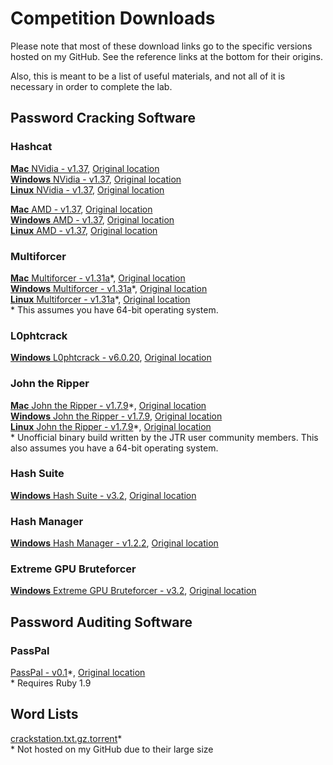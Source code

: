 # Competition Downloads  
Please note that most of these download links go to the specific versions hosted on my GitHub.  See the reference links at the bottom for their origins.  

Also, this is meant to be a list of useful materials, and not all of it is necessary in order to complete the lab.  

## Password Cracking Software  
### Hashcat  
[__Mac__ NVidia - v1.37](https://github.com/JonZeolla/Presentation_Materials/blob/master/2015-09-24_SteelCityInfoSec_Password-Cracking/.Storage/cudaHashcat-1.37.7z), [Original location][1]  
[__Windows__ NVidia - v1.37](https://github.com/JonZeolla/Presentation_Materials/blob/master/2015-09-24_SteelCityInfoSec_Password-Cracking/.Storage/cudaHashcat-1.37.7z), [Original location][1]  
[__Linux__ NVidia - v1.37](https://github.com/JonZeolla/Presentation_Materials/blob/master/2015-09-24_SteelCityInfoSec_Password-Cracking/.Storage/cudaHashcat-1.37.7z), [Original location][1]  

[__Mac__ AMD - v1.37](https://github.com/JonZeolla/Presentation_Materials/blob/master/2015-09-24_SteelCityInfoSec_Password-Cracking/.Storage/oclHashcat-1.37.7z), [Original location][2]  
[__Windows__ AMD - v1.37](https://github.com/JonZeolla/Presentation_Materials/blob/master/2015-09-24_SteelCityInfoSec_Password-Cracking/.Storage/oclHashcat-1.37.7z), [Original location][2]  
[__Linux__ AMD - v1.37](https://github.com/JonZeolla/Presentation_Materials/blob/master/2015-09-24_SteelCityInfoSec_Password-Cracking/.Storage/oclHashcat-1.37.7z), [Original location][2]  

### Multiforcer  
[__Mac__ Multiforcer - v1.31a](https://github.com/JonZeolla/Presentation_Materials/blob/master/2015-09-24_SteelCityInfoSec_Password-Cracking/.Storage/Cryptohaze-Linux_x64_1_31a.tar.bz2)\*, [Original location][3]  
[__Windows__ Multiforcer - v1.31a](https://github.com/JonZeolla/Presentation_Materials/blob/master/2015-09-24_SteelCityInfoSec_Password-Cracking/.Storage/Cryptohaze-Windows_x64_1_31a.zip)\*, [Original location][4]  
[__Linux__ Multiforcer - v1.31a](https://github.com/JonZeolla/Presentation_Materials/blob/master/2015-09-24_SteelCityInfoSec_Password-Cracking/.Storage/Cryptohaze-Linux_x64_1_31a.tar.bz2)\*, [Original location][3]  
\* This assumes you have 64-bit operating system.

### L0phtcrack  
[__Windows__ L0phtcrack - v6.0.20](https://github.com/JonZeolla/Presentation_Materials/blob/master/2015-09-24_SteelCityInfoSec_Password-Cracking/.Storage/lc6setup_v6.0.20.exe), [Original location][5]  

### John the Ripper  
[__Mac__ John the Ripper - v1.7.9](https://github.com/JonZeolla/Presentation_Materials/blob/master/2015-09-24_SteelCityInfoSec_Password-Cracking/.Storage/john-1.7.9-jumbo-7-macosx-Intel-2.zip)\*, [Original location][6]  
[__Windows__ John the Ripper - v1.7.9](https://github.com/JonZeolla/Presentation_Materials/blob/master/2015-09-24_SteelCityInfoSec_Password-Cracking/.Storage/john179w2.zip), [Original location][7]  
[__Linux__ John the Ripper - v1.7.9](https://github.com/JonZeolla/Presentation_Materials/blob/master/2015-09-24_SteelCityInfoSec_Password-Cracking/.Storage/john-1.7.9-jumbo-7-Linux-x86-64.tar.gz)\*, [Original location][8]  
\* Unofficial binary build written by the JTR user community members.  This also assumes you have a 64-bit operating system.  

### Hash Suite  
[__Windows__ Hash Suite - v3.2](https://github.com/JonZeolla/Presentation_Materials/blob/master/2015-09-24_SteelCityInfoSec_Password-Cracking/.Storage/Hash_Suite_Free_3_2.zip), [Original location][9]  

### Hash Manager  
[__Windows__ Hash Manager - v1.2.2](https://github.com/JonZeolla/Presentation_Materials/blob/master/2015-09-24_SteelCityInfoSec_Password-Cracking/.Storage/HM.zip), [Original location][10]  

### Extreme GPU Bruteforcer  
[__Windows__ Extreme GPU Bruteforcer - v3.2](https://github.com/JonZeolla/Presentation_Materials/blob/master/2015-09-24_SteelCityInfoSec_Password-Cracking/.Storage/EGB.zip), [Original location][11]  


## Password Auditing Software  
### PassPal  
[PassPal - v0.1](https://github.com/JonZeolla/Presentation_Materials/blob/master/2015-09-24_SteelCityInfoSec_Password-Cracking/.Storage/passpal.rb)\*, [Original location][12]  
\* Requires Ruby 1.9  


## Word Lists  
[crackstation.txt.gz.torrent](https://crackstation.net/downloads/crackstation.txt.gz.torrent)\*  
\* Not hosted on my GitHub due to their large size  


[1]: http://hashcat.net/files/oclHashcat-1.37.7z  
[2]: http://hashcat.net/files/cudaHashcat-1.37.7z  
[3]: http://downloads.sourceforge.net/project/cryptohaze/Cryptohaze-Linux_x64_1_31a.tar.bz2  
[4]: http://downloads.sourceforge.net/project/cryptohaze/Cryptohaze-Windows_x64_1_31a.zip  
[5]: http://www.l0phtcrack.com/lc6setup_v6.0.20.exe  
[6]: http://openwall.info/wiki/_media/john/john-1.7.9-jumbo-7-macosx-Intel-2.zip  
[7]: http://www.openwall.com/john/h/john179w2.zip  
[8]: http://openwall.info/wiki/_media/john/john-1.7.9-jumbo-7-Linux-x86-64.tar.gz  
[9]: http://hashsuite.openwall.net/downloads/Hash_Suite_Free_3_2.zip  
[10]: http://www.insidepro.com/download/HM.zip  
[11]: http://www.insidepro.com/download/EGB.zip  
[12]: https://github.com/arex1337/Passpal/blob/0.1/passpal.rb  

